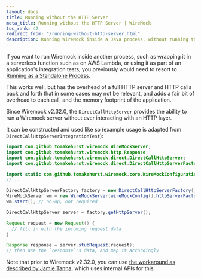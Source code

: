 ```yaml
---
layout: docs
title: Running without the HTTP Server
meta_title: Running without the HTTP Server | WireMock
toc_rank: 42
redirect_from: "/running-without-http-server.html"
description: Running WireMock inside a Java process, without running the inbuilt HTTP layer.
---
```


If you want to run Wiremock inside another process, such as wrapping it in a serverless function such as on AWS Lambda, or using it as part of an application's integration tests, you previously would need to resort to [Running as a Standalone Process](/docs/running-standalone/).

This works well, but has the overhead of a full HTTP server and HTTP calls back and forth that in some cases may not be relevant, and adds a fair bit of overhead to each call, and the memory footprint of the application.

Since Wiremock v2.32.0, the `DirectCallHttpServer` provides the ability to run a Wiremock server without ever interacting with an HTTP layer.

It can be constructed and used like so (example usage is adapted from `DirectCallHttpServerIntegrationTest`):

```java
import com.github.tomakehurst.wiremock.WireMockServer;
import com.github.tomakehurst.wiremock.http.Response;
import com.github.tomakehurst.wiremock.direct.DirectCallHttpServer;
import com.github.tomakehurst.wiremock.direct.DirectCallHttpServerFactory;

import static com.github.tomakehurst.wiremock.core.WireMockConfiguration.wireMockConfig;
// ..

DirectCallHttpServerFactory factory = new DirectCallHttpServerFactory();
WireMockServer wm = new WireMockServer(wireMockConfig().httpServerFactory(factory));
wm.start(); // no-op, not required

DirectCallHttpServer server = factory.getHttpServer();

Request request = new Request() {
  // fill in with the incoming request data
}

Response response = server.stubRequest(request);
// then use the `response`'s data, and map it accordingly
```

Note that prior to Wiremock v2.32.0, you can use [the workaround as described by Jamie Tanna](https://www.jvt.me/posts/2021/04/29/wiremock-serverless/), which uses internal APIs for this.
